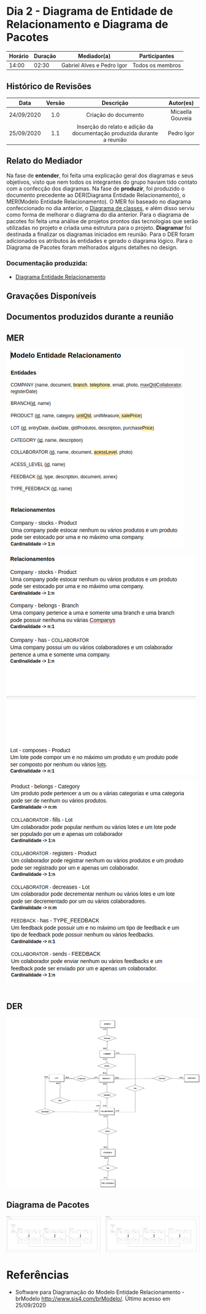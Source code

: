 # Dia 2 - Diagrama de Entidade de Relacionamento e Diagrama de Pacotes

| Horário | Duração | Mediador(a) | Participantes |
|---------|---------|-------------|---------------|
| 14:00 | 02:30 | Gabriel Alves e Pedro Igor | Todos os membros |

## Histórico de Revisões

| Data | Versão | Descrição | Autor(es) |
|:----:|:------:|:---------:|:---------:|
| 24/09/2020 | 1.0 | Criação do documento | Micaella Gouveia |
| 25/09/2020 | 1.1 | Inserção do relato e adição da documentação produzida durante a reunião | Pedro Igor |

## Relato do Mediador

Na fase de **entender**, foi feita uma explicação geral dos diagramas e seus objetivos, visto que nem todos os integrantes do grupo haviam tido contato com a confecção dos diagramas. Na fase de **produzir**, foi produzido o documento precedente ao DER(Diagrama Entidade Relacionamento), o MER(Modelo Entidade Relacionamento). O MER foi baseado no diagrama confeccionado no dia anterior, o [Diagrama de classes](Modeling/Diagrams/Classes.md), e além disso serviu como forma de melhorar o diagrama do dia anterior. Para o diagrama de pacotes foi feita uma análise de projetos prontos das tecnologias que serão utilizadas no projeto e criada uma estrutura para o projeto. **Diagramar** foi destinada a finalizar os diagramas iniciados em reunião. Para o DER foram adicionados os atributos às entidades e gerado o diagrama lógico. Para o Diagrama de Pacotes foram melhorados alguns detalhes no design.

### Documentação produzida:
 - [Diagrama Entidade Relacionamento](Modeling/Diagrams/DiagramaEntidadeRelacionamento.md)


## Gravações Disponíveis

## Documentos produzidos durante a reunião
## MER
![MER1](../../../assets/diagramas/MER1Dia2.png)<br><br>
![MER2](../../../assets/diagramas/MER2Dia2.png)<br><br>
![MER3](../../../assets/diagramas/MER3Dia2.png)<br><br>

## DER
![DER](../../../assets/diagramas/DERDia2.png)<br>

## Diagrama de Pacotes
![Diagrama de Pacotes](../../../assets/diagramas/Diagrama_de_Pacotes_Reuniao.png)<br>

# Referências

- Software para Diagramação do Modelo Entidade Relacionamento - brModelo <http://www.sis4.com/brModelo/>. Último acesso em 25/09/2020 